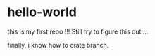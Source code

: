 # hello-world
this is my first repo !!!
Still try to figure this out....

finally, i know how to crate branch.

